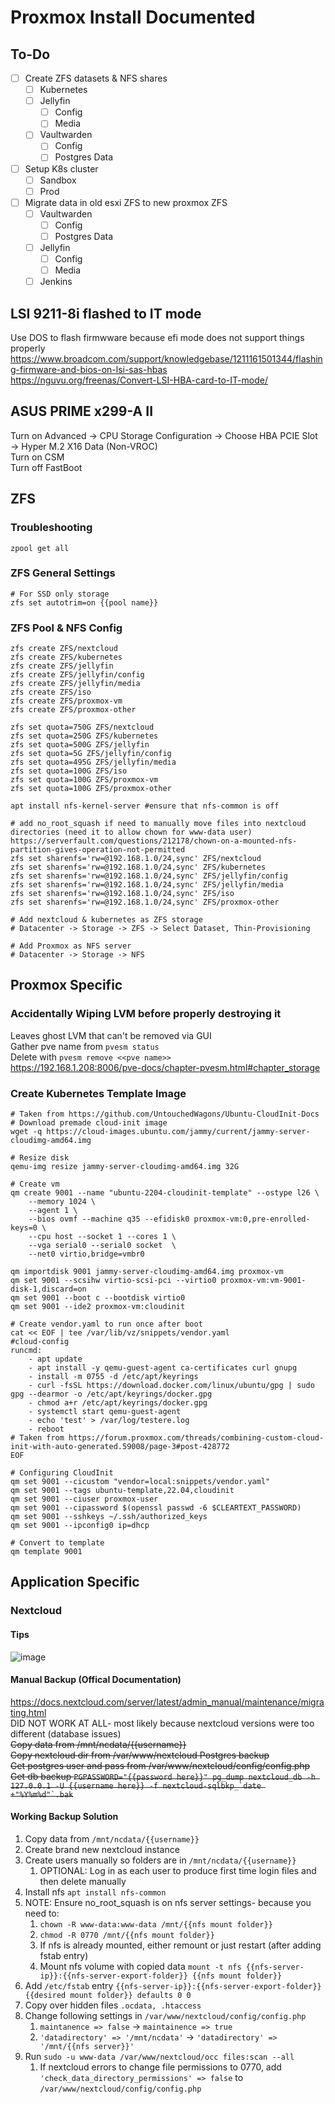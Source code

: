 # Proxmox Install Documented


## To-Do
- [ ] Create ZFS datasets & NFS shares
    - [ ] Kubernetes
    - [ ] Jellyfin
        - [ ] Config
        - [ ] Media
    - [ ] Vaultwarden
        - [ ] Config
        - [ ] Postgres Data
- [ ] Setup K8s cluster
    - [ ] Sandbox
    - [ ] Prod
- [ ] Migrate data in old esxi ZFS to new proxmox ZFS
    - [ ] Vaultwarden
        - [ ] Config
        - [ ] Postgres Data
    - [ ] Jellyfin
        - [ ] Config
        - [ ] Media
    - [ ] Jenkins

## LSI 9211-8i flashed to IT mode
Use DOS to flash firmwware because efi mode does not support things properly  
https://www.broadcom.com/support/knowledgebase/1211161501344/flashing-firmware-and-bios-on-lsi-sas-hbas  
https://nguvu.org/freenas/Convert-LSI-HBA-card-to-IT-mode/  


## ASUS PRIME x299-A II
Turn on Advanced &rarr; CPU Storage Configuration &rarr; Choose HBA PCIE Slot &rarr; Hyper M.2 X16 Data (Non-VROC)  
Turn on CSM  
Turn off FastBoot  

## ZFS
### Troubleshooting
```
zpool get all
```

### ZFS General Settings
```
# For SSD only storage
zfs set autotrim=on {{pool name}}
```

### ZFS Pool & NFS Config
```
zfs create ZFS/nextcloud
zfs create ZFS/kubernetes
zfs create ZFS/jellyfin
zfs create ZFS/jellyfin/config
zfs create ZFS/jellyfin/media
zfs create ZFS/iso
zfs create ZFS/proxmox-vm
zfs create ZFS/proxmox-other

zfs set quota=750G ZFS/nextcloud
zfs set quota=250G ZFS/kubernetes
zfs set quota=500G ZFS/jellyfin
zfs set quota=5G ZFS/jellyfin/config
zfs set quota=495G ZFS/jellyfin/media
zfs set quota=100G ZFS/iso
zfs set quota=100G ZFS/proxmox-vm
zfs set quota=100G ZFS/proxmox-other

apt install nfs-kernel-server #ensure that nfs-common is off

# add no_root_squash if need to manually move files into nextcloud directories (need it to allow chown for www-data user) https://serverfault.com/questions/212178/chown-on-a-mounted-nfs-partition-gives-operation-not-permitted
zfs set sharenfs='rw=@192.168.1.0/24,sync' ZFS/nextcloud
zfs set sharenfs='rw=@192.168.1.0/24,sync' ZFS/kubernetes
zfs set sharenfs='rw=@192.168.1.0/24,sync' ZFS/jellyfin/config
zfs set sharenfs='rw=@192.168.1.0/24,sync' ZFS/jellyfin/media
zfs set sharenfs='rw=@192.168.1.0/24,sync' ZFS/iso
zfs set sharenfs='rw=@192.168.1.0/24,sync' ZFS/proxmox-other

# Add nextcloud & kubernetes as ZFS storage
# Datacenter -> Storage -> ZFS -> Select Dataset, Thin-Provisioning

# Add Proxmox as NFS server
# Datacenter -> Storage -> NFS
```

## Proxmox Specific
### Accidentally Wiping LVM before properly destroying it
Leaves ghost LVM that can't be removed via GUI  
Gather pve name from ```pvesm status```  
Delete with ```pvesm remove <<pve name>>```  
https://192.168.1.208:8006/pve-docs/chapter-pvesm.html#chapter_storage

### Create Kubernetes Template Image
```
# Taken from https://github.com/UntouchedWagons/Ubuntu-CloudInit-Docs
# Download premade cloud-init image
wget -q https://cloud-images.ubuntu.com/jammy/current/jammy-server-cloudimg-amd64.img

# Resize disk
qemu-img resize jammy-server-cloudimg-amd64.img 32G

# Create vm
qm create 9001 --name "ubuntu-2204-cloudinit-template" --ostype l26 \
    --memory 1024 \
    --agent 1 \
    --bios ovmf --machine q35 --efidisk0 proxmox-vm:0,pre-enrolled-keys=0 \
    --cpu host --socket 1 --cores 1 \
    --vga serial0 --serial0 socket  \
    --net0 virtio,bridge=vmbr0

qm importdisk 9001 jammy-server-cloudimg-amd64.img proxmox-vm
qm set 9001 --scsihw virtio-scsi-pci --virtio0 proxmox-vm:vm-9001-disk-1,discard=on
qm set 9001 --boot c --bootdisk virtio0
qm set 9001 --ide2 proxmox-vm:cloudinit

# Create vendor.yaml to run once after boot
cat << EOF | tee /var/lib/vz/snippets/vendor.yaml
#cloud-config
runcmd:
    - apt update
    - apt install -y qemu-guest-agent ca-certificates curl gnupg
    - install -m 0755 -d /etc/apt/keyrings
    - curl -fsSL https://download.docker.com/linux/ubuntu/gpg | sudo gpg --dearmor -o /etc/apt/keyrings/docker.gpg
    - chmod a+r /etc/apt/keyrings/docker.gpg
    - systemctl start qemu-guest-agent
    - echo 'test' > /var/log/testere.log
    - reboot
# Taken from https://forum.proxmox.com/threads/combining-custom-cloud-init-with-auto-generated.59008/page-3#post-428772
EOF

# Configuring CloudInit
qm set 9001 --cicustom "vendor=local:snippets/vendor.yaml"
qm set 9001 --tags ubuntu-template,22.04,cloudinit
qm set 9001 --ciuser proxmox-user
qm set 9001 --cipassword $(openssl passwd -6 $CLEARTEXT_PASSWORD)
qm set 9001 --sshkeys ~/.ssh/authorized_keys
qm set 9001 --ipconfig0 ip=dhcp

# Convert to template
qm template 9001

```

## Application Specific

### Nextcloud

#### Tips
![image](https://github.com/knta7/proxmox/assets/107367656/09373160-9136-47fc-9039-9ac46ccf551c)

#### Manual Backup (Offical Documentation)
https://docs.nextcloud.com/server/latest/admin_manual/maintenance/migrating.html  
DID NOT WORK AT ALL- most likely because nextcloud versions were too different (database issues)  
~~Copy data from /mnt/ncdata/{{username}}  
Copy nextcloud dir from /var/www/nextcloud
Postgres backup  
Get postgres user and pass from /var/www/nextcloud/config/config.php  
Get db backup ```PGPASSWORD="{{password here}}" pg_dump nextcloud_db -h 127.0.0.1 -U {{username here}} -f nextcloud-sqlbkp_`date +"%Y%m%d"`.bak```~~

#### Working Backup Solution
1. Copy data from ```/mnt/ncdata/{{username}}```
2. Create brand new nextcloud instance
3. Create users manually so folders are in ```/mnt/ncdata/{{username}}```
    1. OPTIONAL: Log in as each user to produce first time login files and then delete manually
5. Install nfs ```apt install nfs-common```
6. NOTE: Ensure no_root_squash is on nfs server settings- because you need to:
    1. ```chown -R www-data:www-data /mnt/{{nfs mount folder}}```
    2. ```chmod -R 0770 /mnt/{{nfs mount folder}}```
    3. If nfs is already mounted, either remount or just restart (after adding fstab entry)
    4. Mount nfs volume with copied data ```mount -t nfs {{nfs-server-ip}}:{{nfs-server-export-folder}} {{nfs mount folder}}```
7. Add ```/etc/fstab``` entry ```{{nfs-server-ip}}:{{nfs-server-export-folder}} {{desired mount folder}} defaults 0 0```
8. Copy over hidden files ```.ocdata, .htaccess```
9. Change following settings in ```/var/www/nextcloud/config/config.php```
    1. ```maintanence => false``` &rarr; ```maintainence => true```
    2. ```'datadirectory' => '/mnt/ncdata'``` &rarr; ```'datadirectory' => '/mnt/{{nfs server}}'```
10. Run ```sudo -u www-data /var/www/nextcloud/occ files:scan --all```
    1. If nextcloud errors to change file permissions to 0770, add ```'check_data_directory_permissions' => false``` to ```/var/www/nextcloud/config/config.php```
